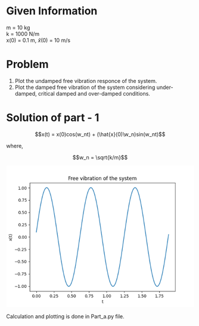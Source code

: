 # Given Information

m = 10 kg \
k = 1000 N/m \
x(0) = 0.1 m,
$\hat{x}$(0) = 10 m/s 

# Problem

1. Plot the undamped free vibration responce of the system.
2. Plot the damped free vibration of the system considering under-damped, critical damped and over-damped conditions.

# Solution of part - 1
```math
x(t) = x(0)cos(w_nt) + (\hat{x}(0)\w_n)sin(w_nt)
```
where,

```math
w_n = \sqrt{k/m}
```

![plot](./Part_1_Plot.png)


Calculation and plotting is done in Part_a.py file.


